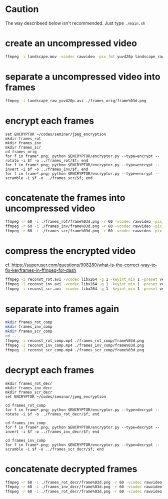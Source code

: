 # Caution

The way describeed below isn't recommended.
Just type `./main.sh`

# create an uncompressed video

```bash
ffmpeg -i landscape.mov -vcodec rawvideo -pix_fmt yuv420p landscape_raw_yuv420p.avi
```

# separate a uncompressed video into frames

```bash
ffmpeg -i landscape_raw_yuv420p.avi ./frames_orig/frame%03d.png
```

# encrypt each frames

```fish
set ENCRYPTOR ~/codes/seminar/jpeg_encryption
mkdir frames_rot
mkdir frames_inv
mkdir frames_scr
cd frames_orig
for f in frame*.png; python $ENCRYPTOR/encryptor.py --type=encrypt --rotate -i $f -o ../frames_rot/$f; end
for f in frame*.png; python $ENCRYPTOR/encryptor.py --type=encrypt --invert -i $f -o ../frames_inv/$f; end
for f in frame*.png; python $ENCRYPTOR/encryptor.py --type=encrypt --scramble -i $f -o ../frames_scr/$f; end
```

# concatenate the frames into uncompressed video

```bash
ffmpeg -r 60 -i ./frames_rot/frame%03d.png -r 60 -vcodec rawvideo -pix_fmt yuv420p reconst_rot.avi
ffmpeg -r 60 -i ./frames_inv/frame%03d.png -r 60 -vcodec rawvideo -pix_fmt yuv420p reconst_inv.avi
ffmpeg -r 60 -i ./frames_scr/frame%03d.png -r 60 -vcodec rawvideo -pix_fmt yuv420p reconst_scr.avi
```

# compress the encrypted video

cf. https://superuser.com/questions/908280/what-is-the-correct-way-to-fix-keyframes-in-ffmpeg-for-dash

```bash
ffmpeg -i reconst_rot.avi -vcodec libx264 -g 1 -keyint_min 1 -preset veryfast -crf 35 reconst_rot_comp.mp4
ffmpeg -i reconst_inv.avi -vcodec libx264 -g 1 -keyint_min 1 -preset veryfast -crf 35 reconst_inv_comp.mp4
ffmpeg -i reconst_scr.avi -vcodec libx264 -g 1 -keyint_min 1 -preset veryfast -crf 35 reconst_scr_comp.mp4
```

# separate into frames again

```bash
mkdir frames_rot_comp
mkdir frames_inv_comp
mkdir frames_scr_comp
cd ..
ffmpeg -i reconst_rot_comp.mp4 ./frames_rot_comp/frame%03d.png
ffmpeg -i reconst_inv_comp.mp4 ./frames_inv_comp/frame%03d.png
ffmpeg -i reconst_scr_comp.mp4 ./frames_scr_comp/frame%03d.png
```

# decrypt each frames

```fish
mkdir frames_rot_decr
mkdir frames_inv_decr
mkdir frames_scr_decr
set ENCRYPTOR ~/codes/seminar/jpeg_encryption
```

```fish
cd frames_rot_comp
for f in frame*.png; python $ENCRYPTOR/encryptor.py --type=decrypt --rotate -i $f -o ../frames_rot_decr/$f; end
```

```fish
cd frames_inv_comp
for f in frame*.png; python $ENCRYPTOR/encryptor.py --type=decrypt --invert -i $f -o ../frames_inv_decr/$f; end
```

```fish
cd frames_inv_comp
for f in frame*.png; python $ENCRYPTOR/encryptor.py --type=decrypt --scramble -i $f -o ../frames_scr_decr/$f; end
```

# concatenate decrypted frames

```bash
ffmpeg -r 60 -i ./frames_rot_decr/frame%03d.png -r 60 -vcodec rawvideo -pix_fmt yuv420p reconst_rot_comp_decr.avi
ffmpeg -r 60 -i ./frames_inv_decr/frame%03d.png -r 60 -vcodec rawvideo -pix_fmt yuv420p reconst_inv_comp_decr.avi
ffmpeg -r 60 -i ./frames_rot_decr/frame%03d.png -r 60 -vcodec rawvideo -pix_fmt yuv420p reconst_scr_comp_decr.avi
```






